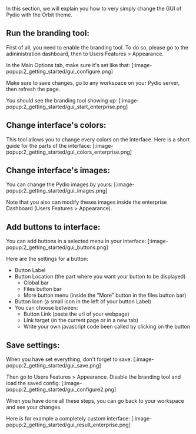 In this section, we will explain you how to very simply change the GUI of Pydio with the Orbit theme.

## Run the branding tool:

First of all, you need to enable the branding tool.
To do so, please go to the administration dashboard,
then to Users Features > Appearance.

In the Main Options tab, make sure it's set like that:
[:image-popup:2_getting_started/gui_configure.png]

Make sure to save changes, go to any workspace on your Pydio server, then refresh the page.

You should see the branding tool showing up:
[:image-popup:2_getting_started/gui_start_enterprise.png]

## Change interface's colors:

This tool allows you to change every colors on the interface.
Here is a short guide for the parts of the interface:
[:image-popup:2_getting_started/gui_colors_enterprise.png]

## Change interface's images:

You can change the Pydio images by yours:
[:image-popup:2_getting_started/gui_images.png]

Note that you also can modify theses images inside the enterprise Dashboard (Users Features > Appearance).

## Add buttons to interface:

You can add buttons in a selected menu in your interface:
[:image-popup:2_getting_started/gui_buttons.png]

Here are the settings for a button:

- Button Label
- Button Location (the part where you want your button to be displayed)
  - Global bar
  - Files button bar
  - More button menu (inside the "More" button in the files button bar)
- Button Icon (a small icon in the left of your button Label)
- You can choose between:
  - Button Link (paste the url of your webpage)
  - Link target (in the current page or in a new tab)
  - Write your own javascript code been called by clicking on the button


## Save settings:

When you have set everything, don't forget to save:
[:image-popup:2_getting_started/gui_save.png]

Then go to Users Features > Appearance. Disable the branding tool and load the saved config:
[:image-popup:2_getting_started/gui_configure2.png]

When you have done all these steps, you can go back to your workspace and see your changes.

Here is for example a completely custom interface:
[:image-popup:2_getting_started/gui_result_enterprise.png]
